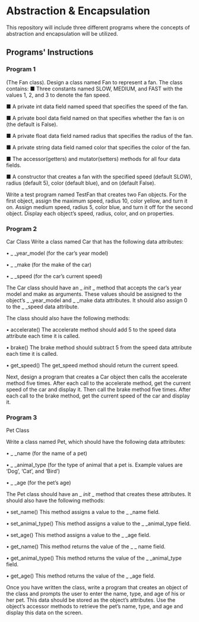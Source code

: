 # Abstraction & Encapsulation

This repository will include three different programs where the concepts of abstraction and encapsulation will be utilized.

## Programs' Instructions

### Program 1
(The Fan class).  Design a class named Fan to represent a fan. The class contains:
■ Three constants named SLOW, MEDIUM, and FAST with the values 1, 2, and 3 to denote the fan speed.

■ A private int data field named speed that specifies the speed of the fan.

■ A private bool data field named on that specifies whether the fan is on (the default is False).

■ A private float data field named radius that specifies the radius of the fan.

■ A private string data field named color that specifies the color of the fan.

■ The accessor(getters)  and mutator(setters)  methods for all four data fields.

■ A constructor that creates a fan with the specified speed (default SLOW), radius (default 5), color (default blue), and on (default False).

Write a test program named TestFan that creates two Fan objects. For the first object, assign the maximum speed, radius 10, color yellow, and turn it on. Assign medium speed, radius 5, color blue, and turn it off for the second object. Display each object’s speed, radius, color, and on properties.

### Program 2
Car Class
Write a class named Car that has the following data attributes:

  • _ _year_model (for the car’s year model)

  • _ _make (for the make of the car)

  • _ _speed (for the car’s current speed)

The Car class should have an _ _init_ _ method that accepts the car’s year model and make as arguments. These values should be assigned to the object’s _ _year_model and _ _make data attributes. It should also assign 0 to the _ _speed data attribute.

The class should also have the following methods:

  • accelerate()
The accelerate method should add 5 to the speed data attribute each time it is called.

  • brake()
The brake method should subtract 5 from the speed data attribute each time it is called.

  • get_speed()
The get_speed method should return the current speed.

Next, design a program that creates a Car object then calls the accelerate method five times. After each call to the accelerate method, get the current speed of the car and display it. Then call the brake method five times. After each call to the brake method, get the current speed of the car and display it.

### Program 3
Pet Class

Write a class named Pet, which should have the following data attributes:

  • _ _name (for the name of a pet)

  • _ _animal_type (for the type of animal that a pet is. Example values are ‘Dog’, ‘Cat’, and ‘Bird’)

  • _ _age (for the pet’s age)

The Pet class should have an _ _init_ _ method that creates these attributes. It should also have the following methods:

  • set_name()
This method assigns a value to the _ _name field.

  • set_animal_type()
This method assigns a value to the _ _animal_type field.

  • set_age()
This method assigns a value to the _ _age field.

  • get_name()
This method returns the value of the _ _ name field.

  • get_animal_type()
This method returns the value of the _ _animal_type field.

  • get_age()
This method returns the value of the _ _age field.

Once you have written the class, write a program that creates an object of the class and prompts the user to enter the name, type, and age of his or her pet. This data should be stored as the object’s attributes. Use the object’s accessor methods to retrieve the pet’s name, type, and age and display this data on the screen.
